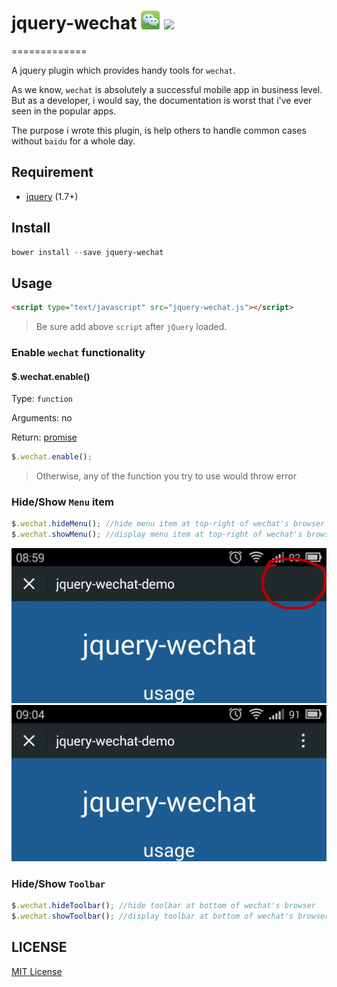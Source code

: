 # jquery-wechat ![](./docs/img/wechat.png)  ![](http://img.shields.io/badge/bower_module-v1.0.0-green.svg?style) #

=============

A jquery plugin which provides handy tools for `wechat`.

As we know, `wechat` is absolutely a successful mobile app in business level. But as a developer, i would say, the documentation is worst that i've ever seen in the popular apps.

The purpose i wrote this plugin, is help others to handle common cases without `baidu` for a whole day.

## Requirement ##

- [jquery](http://jquery.com/) (1.7+)

## Install ##

```powershell
bower install --save jquery-wechat
```

## Usage ##

```html
<script type="text/javascript" src="jquery-wechat.js"></script>
```

> Be sure add above `script` after `jQuery` loaded.

### Enable `wechat` functionality ###

#### $.wechat.enable() ####

Type: `function`

Arguments: no

Return: [promise][promise-url]

```javascript
$.wechat.enable();
```

> Otherwise, any of the function you try to use would throw error

### Hide/Show `Menu` item ###

```javascript
$.wechat.hideMenu(); //hide menu item at top-right of wechat's browser
$.wechat.showMenu(); //display menu item at top-right of wechat's browser
```

![](./docs/img/hidemenu.png)
![](./docs/img/showmenu.png)

### Hide/Show `Toolbar` ###

```javascript
$.wechat.hideToolbar(); //hide toolbar at bottom of wechat's browser
$.wechat.showToolbar(); //display toolbar at bottom of wechat's browser
```


[promise-url]: http://api.jquery.com/Types/#Promise


## LICENSE ##

[MIT License](https://raw.githubusercontent.com/leftstick/jquery-wechat/master/LICENSE)
